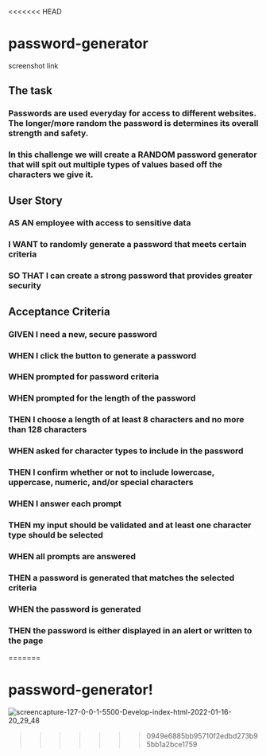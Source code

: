 <<<<<<< HEAD

# password-generator

screenshot
link

## The task

### Passwords are used everyday for access to different websites. The longer/more random the password is determines its overall strength and safety.

### In this challenge we will create a RANDOM password generator that will spit out multiple types of values based off the characters we give it.

## User Story

### AS AN employee with access to sensitive data

### I WANT to randomly generate a password that meets certain criteria

### SO THAT I can create a strong password that provides greater security

## Acceptance Criteria

### GIVEN I need a new, secure password

### WHEN I click the button to generate a password

### WHEN prompted for password criteria

### WHEN prompted for the length of the password

### THEN I choose a length of at least 8 characters and no more than 128 characters

### WHEN asked for character types to include in the password

### THEN I confirm whether or not to include lowercase, uppercase, numeric, and/or special characters

### WHEN I answer each prompt

### THEN my input should be validated and at least one character type should be selected

### WHEN all prompts are answered

### THEN a password is generated that matches the selected criteria

### WHEN the password is generated

### THEN the password is either displayed in an alert or written to the page

=======

# password-generator!

![screencapture-127-0-0-1-5500-Develop-index-html-2022-01-16-20_29_48](https://user-images.githubusercontent.com/95703604/149696266-7b0afbca-81b4-47df-a533-71bff6a2fca4.png)

> > > > > > > 0949e6885bb95710f2edbd273b95bb1a2bce1759
